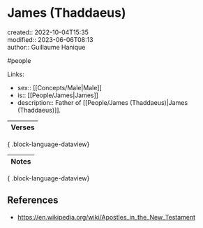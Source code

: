 # James (Thaddaeus)

created:: 2022-10-04T15:35  
modified:: 2023-06-06T08:13  
author:: Guillaume Hanique

#people

Links:

- sex:: [[Concepts/Male\|Male]]
- is:: [[People/James\|James]]
- description:: Father of [[People/James (Thaddaeus)\|James (Thaddaeus)]].

| Verses |
| ------ |

{ .block-language-dataview}

| Notes |
| ----- |

{ .block-language-dataview}

## References

- https://en.wikipedia.org/wiki/Apostles_in_the_New_Testament

